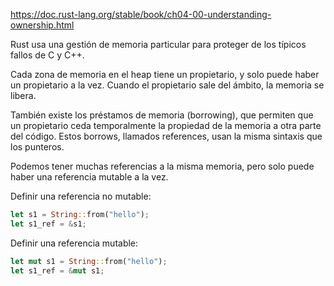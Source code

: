 https://doc.rust-lang.org/stable/book/ch04-00-understanding-ownership.html

Rust usa una gestión de memoria particular para proteger de los típicos fallos de C y C++.

Cada zona de memoria en el heap tiene un propietario, y solo puede haber un propietario a la vez. Cuando el propietario sale del ámbito, la memoria se libera.

También existe los préstamos de memoria (borrowing), que permiten que un propietario ceda temporalmente la propiedad de la memoria a otra parte del código.
Estos borrows, llamados references, usan la misma sintaxis que los punteros.

Podemos tener muchas referencias a la misma memoria, pero solo puede haber una referencia mutable a la vez.

Definir una referencia no mutable:
```rust
let s1 = String::from("hello");
let s1_ref = &s1;
```

Definir una referencia mutable:
```rust
let mut s1 = String::from("hello");
let s1_ref = &mut s1;
```
